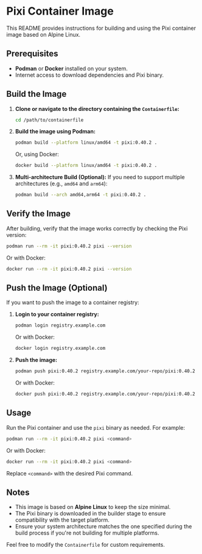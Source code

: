 # Pixi Container Image

This README provides instructions for building and using the Pixi container image based on Alpine Linux.

## Prerequisites

- **Podman** or **Docker** installed on your system.
- Internet access to download dependencies and Pixi binary.

## Build the Image

1. **Clone or navigate to the directory containing the `Containerfile`:**
   ```bash
   cd /path/to/containerfile
   ```

2. **Build the image using Podman:**
   ```bash
   podman build --platform linux/amd64 -t pixi:0.40.2 .
   ```
   Or, using Docker:
   ```bash
   docker build --platform linux/amd64 -t pixi:0.40.2 .
   ```

3. **Multi-architecture Build (Optional):**
   If you need to support multiple architectures (e.g., `amd64` and `arm64`):
   ```bash
   podman build --arch amd64,arm64 -t pixi:0.40.2 .
   ```

## Verify the Image

After building, verify that the image works correctly by checking the Pixi version:

```bash
podman run --rm -it pixi:0.40.2 pixi --version
```

Or with Docker:

```bash
docker run --rm -it pixi:0.40.2 pixi --version
```

## Push the Image (Optional)

If you want to push the image to a container registry:

1. **Login to your container registry:**
   ```bash
   podman login registry.example.com
   ```
   Or with Docker:
   ```bash
   docker login registry.example.com
   ```

2. **Push the image:**
   ```bash
   podman push pixi:0.40.2 registry.example.com/your-repo/pixi:0.40.2
   ```
   Or with Docker:
   ```bash
   docker push pixi:0.40.2 registry.example.com/your-repo/pixi:0.40.2
   ```

## Usage

Run the Pixi container and use the `pixi` binary as needed. For example:

```bash
podman run --rm -it pixi:0.40.2 pixi <command>
```

Or with Docker:

```bash
docker run --rm -it pixi:0.40.2 pixi <command>
```

Replace `<command>` with the desired Pixi command.

## Notes

- This image is based on **Alpine Linux** to keep the size minimal.
- The Pixi binary is downloaded in the builder stage to ensure compatibility with the target platform.
- Ensure your system architecture matches the one specified during the build process if you're not building for multiple platforms.

Feel free to modify the `Containerfile` for custom requirements.

